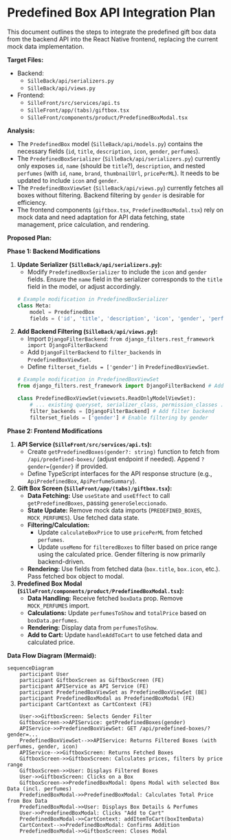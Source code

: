 # Predefined Box API Integration Plan

This document outlines the steps to integrate the predefined gift box data from the backend API into the React Native frontend, replacing the current mock data implementation.

**Target Files:**

*   Backend:
    *   `SilleBack/api/serializers.py`
    *   `SilleBack/api/views.py`
*   Frontend:
    *   `SilleFront/src/services/api.ts`
    *   `SilleFront/app/(tabs)/giftbox.tsx`
    *   `SilleFront/components/product/PredefinedBoxModal.tsx`

**Analysis:**

*   The `PredefinedBox` model (`SilleBack/api/models.py`) contains the necessary fields (`id`, `title`, `description`, `icon`, `gender`, `perfumes`).
*   The `PredefinedBoxSerializer` (`SilleBack/api/serializers.py`) currently only exposes `id`, `name` (should be `title`?), `description`, and nested `perfumes` (with `id`, `name`, `brand`, `thumbnailUrl`, `pricePerML`). It needs to be updated to include `icon` and `gender`.
*   The `PredefinedBoxViewSet` (`SilleBack/api/views.py`) currently fetches all boxes without filtering. Backend filtering by `gender` is desirable for efficiency.
*   The frontend components (`giftbox.tsx`, `PredefinedBoxModal.tsx`) rely on mock data and need adaptation for API data fetching, state management, price calculation, and rendering.

**Proposed Plan:**

**Phase 1: Backend Modifications**

1.  **Update Serializer (`SilleBack/api/serializers.py`):**
    *   Modify `PredefinedBoxSerializer` to include the `icon` and `gender` fields. Ensure the `name` field in the serializer corresponds to the `title` field in the model, or adjust accordingly.
    ```python
    # Example modification in PredefinedBoxSerializer
    class Meta:
        model = PredefinedBox
        fields = ('id', 'title', 'description', 'icon', 'gender', 'perfumes') # Added icon, gender, corrected name->title
    ```
2.  **Add Backend Filtering (`SilleBack/api/views.py`):**
    *   Import `DjangoFilterBackend`: `from django_filters.rest_framework import DjangoFilterBackend`
    *   Add `DjangoFilterBackend` to `filter_backends` in `PredefinedBoxViewSet`.
    *   Define `filterset_fields = ['gender']` in `PredefinedBoxViewSet`.
    ```python
    # Example modification in PredefinedBoxViewSet
    from django_filters.rest_framework import DjangoFilterBackend # Add import

    class PredefinedBoxViewSet(viewsets.ReadOnlyModelViewSet):
        # ... existing queryset, serializer_class, permission_classes ...
        filter_backends = [DjangoFilterBackend] # Add filter backend
        filterset_fields = ['gender'] # Enable filtering by gender
    ```

**Phase 2: Frontend Modifications**

1.  **API Service (`SilleFront/src/services/api.ts`):**
    *   Create `getPredefinedBoxes(gender?: string)` function to fetch from `/api/predefined-boxes/` (adjust endpoint if needed). Append `?gender={gender}` if provided.
    *   Define TypeScript interfaces for the API response structure (e.g., `ApiPredefinedBox`, `ApiPerfumeSummary`).
2.  **Gift Box Screen (`SilleFront/app/(tabs)/giftbox.tsx`):**
    *   **Data Fetching:** Use `useState` and `useEffect` to call `getPredefinedBoxes`, passing `generoSeleccionado`.
    *   **State Update:** Remove mock data imports (`PREDEFINED_BOXES`, `MOCK_PERFUMES`). Use fetched data state.
    *   **Filtering/Calculation:**
        *   Update `calculateBoxPrice` to use `pricePerML` from fetched `perfumes`.
        *   Update `useMemo` for `filteredBoxes` to filter based on price range using the calculated price. Gender filtering is now primarily backend-driven.
    *   **Rendering:** Use fields from fetched data (`box.title`, `box.icon`, etc.). Pass fetched box object to modal.
3.  **Predefined Box Modal (`SilleFront/components/product/PredefinedBoxModal.tsx`):**
    *   **Data Handling:** Receive fetched `boxData` prop. Remove `MOCK_PERFUMES` import.
    *   **Calculations:** Update `perfumesToShow` and `totalPrice` based on `boxData.perfumes`.
    *   **Rendering:** Display data from `perfumesToShow`.
    *   **Add to Cart:** Update `handleAddToCart` to use fetched data and calculated price.

**Data Flow Diagram (Mermaid):**

```mermaid
sequenceDiagram
    participant User
    participant GiftboxScreen as GiftboxScreen (FE)
    participant APIService as API Service (FE)
    participant PredefinedBoxViewSet as PredefinedBoxViewSet (BE)
    participant PredefinedBoxModal as PredefinedBoxModal (FE)
    participant CartContext as CartContext (FE)

    User->>GiftboxScreen: Selects Gender Filter
    GiftboxScreen->>APIService: getPredefinedBoxes(gender)
    APIService->>PredefinedBoxViewSet: GET /api/predefined-boxes/?gender=...
    PredefinedBoxViewSet-->>APIService: Returns Filtered Boxes (with perfumes, gender, icon)
    APIService-->>GiftboxScreen: Returns Fetched Boxes
    GiftboxScreen->>GiftboxScreen: Calculates prices, filters by price range
    GiftboxScreen->>User: Displays Filtered Boxes
    User->>GiftboxScreen: Clicks on a Box
    GiftboxScreen->>PredefinedBoxModal: Opens Modal with selected Box Data (incl. perfumes)
    PredefinedBoxModal->>PredefinedBoxModal: Calculates Total Price from Box Data
    PredefinedBoxModal->>User: Displays Box Details & Perfumes
    User->>PredefinedBoxModal: Clicks "Add to Cart"
    PredefinedBoxModal->>CartContext: addItemToCart(boxItemData)
    CartContext-->>PredefinedBoxModal: Confirms Addition
    PredefinedBoxModal->>GiftboxScreen: Closes Modal